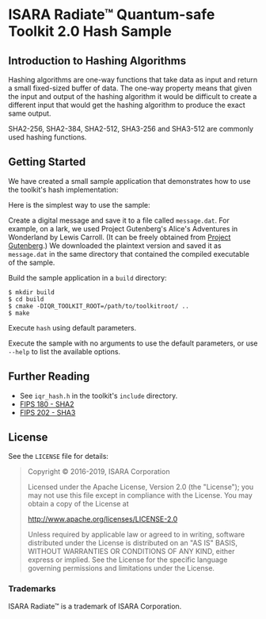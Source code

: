 # ISARA Radiate™ Quantum-safe Toolkit 2.0 Hash Sample

## Introduction to Hashing Algorithms

Hashing algorithms are one-way functions that take data as input and return
a small fixed-sized buffer of data.  The one-way property means that given the
input and output of the hashing algorithm it would be difficult to create a
different input that would get the hashing algorithm to produce the exact same
output.

SHA2-256, SHA2-384, SHA2-512, SHA3-256 and SHA3-512 are commonly used hashing
functions.

## Getting Started

We have created a small sample application that demonstrates how to use the
toolkit's hash implementation:

Here is the simplest way to use the sample:

Create a digital message and save it to a file called `message.dat`. For
example, on a lark, we used Project Gutenberg's Alice's Adventures in
Wonderland by Lewis Carroll. (It can be freely obtained from
[Project Gutenberg](http://www.gutenberg.org/ebooks/11.txt.utf-8).)
We downloaded the plaintext version and saved it as `message.dat` in the same
directory that contained the compiled executable of the sample.

Build the sample application in a `build` directory:

```
$ mkdir build
$ cd build
$ cmake -DIQR_TOOLKIT_ROOT=/path/to/toolkitroot/ ..
$ make
```

Execute `hash` using default parameters.

Execute the sample with no arguments to use the default parameters, or use
`--help` to list the available options.

## Further Reading

* See `iqr_hash.h` in the toolkit's `include` directory.
* [FIPS 180 - SHA2](http://nvlpubs.nist.gov/nistpubs/FIPS/NIST.FIPS.180-4.pdf)
* [FIPS 202 - SHA3](http://nvlpubs.nist.gov/nistpubs/FIPS/NIST.FIPS.202.pdf)

## License

See the `LICENSE` file for details:

> Copyright © 2016-2019, ISARA Corporation
> 
> Licensed under the Apache License, Version 2.0 (the "License");
> you may not use this file except in compliance with the License.
> You may obtain a copy of the License at
> 
> http://www.apache.org/licenses/LICENSE-2.0
> 
> Unless required by applicable law or agreed to in writing, software
> distributed under the License is distributed on an "AS IS" BASIS,
> WITHOUT WARRANTIES OR CONDITIONS OF ANY KIND, either express or implied.
> See the License for the specific language governing permissions and
> limitations under the License.

### Trademarks

ISARA Radiate™ is a trademark of ISARA Corporation.
